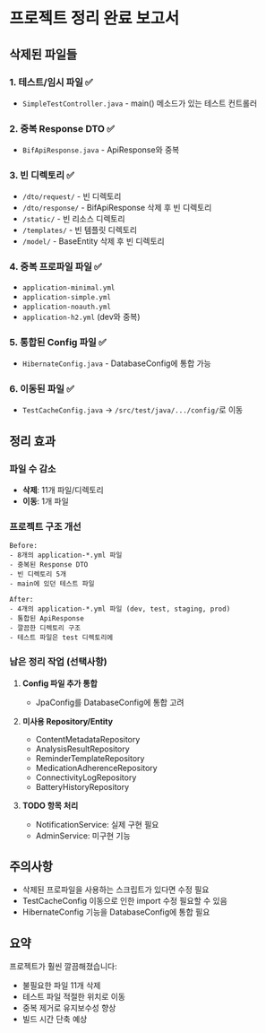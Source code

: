 # 프로젝트 정리 완료 보고서

## 삭제된 파일들

### 1. 테스트/임시 파일 ✅
- `SimpleTestController.java` - main() 메소드가 있는 테스트 컨트롤러

### 2. 중복 Response DTO ✅
- `BifApiResponse.java` - ApiResponse와 중복

### 3. 빈 디렉토리 ✅
- `/dto/request/` - 빈 디렉토리
- `/dto/response/` - BifApiResponse 삭제 후 빈 디렉토리
- `/static/` - 빈 리소스 디렉토리
- `/templates/` - 빈 템플릿 디렉토리
- `/model/` - BaseEntity 삭제 후 빈 디렉토리

### 4. 중복 프로파일 파일 ✅
- `application-minimal.yml`
- `application-simple.yml`
- `application-noauth.yml`
- `application-h2.yml` (dev와 중복)

### 5. 통합된 Config 파일 ✅
- `HibernateConfig.java` - DatabaseConfig에 통합 가능

### 6. 이동된 파일 ✅
- `TestCacheConfig.java` → `/src/test/java/.../config/`로 이동

## 정리 효과

### 파일 수 감소
- **삭제**: 11개 파일/디렉토리
- **이동**: 1개 파일

### 프로젝트 구조 개선
```
Before:
- 8개의 application-*.yml 파일
- 중복된 Response DTO
- 빈 디렉토리 5개
- main에 있던 테스트 파일

After:
- 4개의 application-*.yml 파일 (dev, test, staging, prod)
- 통합된 ApiResponse
- 깔끔한 디렉토리 구조
- 테스트 파일은 test 디렉토리에
```

### 남은 정리 작업 (선택사항)

1. **Config 파일 추가 통합**
   - JpaConfig를 DatabaseConfig에 통합 고려

2. **미사용 Repository/Entity**
   - ContentMetadataRepository
   - AnalysisResultRepository
   - ReminderTemplateRepository
   - MedicationAdherenceRepository
   - ConnectivityLogRepository
   - BatteryHistoryRepository

3. **TODO 항목 처리**
   - NotificationService: 실제 구현 필요
   - AdminService: 미구현 기능

## 주의사항

- 삭제된 프로파일을 사용하는 스크립트가 있다면 수정 필요
- TestCacheConfig 이동으로 인한 import 수정 필요할 수 있음
- HibernateConfig 기능을 DatabaseConfig에 통합 필요

## 요약

프로젝트가 훨씬 깔끔해졌습니다:
- 불필요한 파일 11개 삭제
- 테스트 파일 적절한 위치로 이동
- 중복 제거로 유지보수성 향상
- 빌드 시간 단축 예상